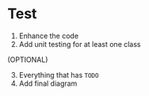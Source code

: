 # Test

1. Enhance the code
2. Add unit testing for at least one class

(OPTIONAL)

3. Everything that has `TODO`
4. Add final diagram